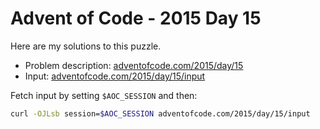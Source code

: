 # Advent of Code - 2015 Day 15
Here are my solutions to this puzzle.

* Problem description: [adventofcode.com/2015/day/15](https://adventofcode.com/2015/day/15)
* Input: [adventofcode.com/2015/day/15/input](https://adventofcode.com/2015/day/15/input)

Fetch input by setting `$AOC_SESSION` and then:
```bash
curl -OJLsb session=$AOC_SESSION adventofcode.com/2015/day/15/input
```

